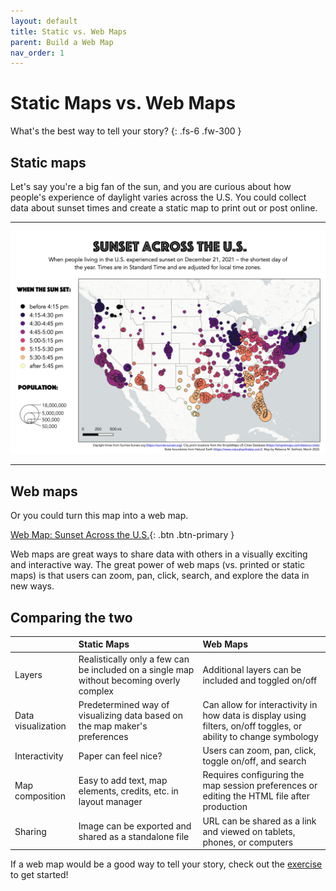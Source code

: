 ```yaml
---
layout: default
title: Static vs. Web Maps
parent: Build a Web Map
nav_order: 1
---
```


# Static Maps vs. Web Maps

What's the best way to tell your story?
{: .fs-6 .fw-300 }

## Static maps

Let's say you're a big fan of the sun, and you are curious about how people's experience of daylight varies across the U.S. You could collect data about sunset times and create a static map to print out or post online.

---
![Map of sunset times in the U.S.](media/sunlight_map_update.jpg "Map of the 1,000 largest cities in the contiguous 48 states in the U.S. showing sunset times adjusted for local time zones in colors from dark purple - before 4:15pm to yellow - after 5:45pm - and city size based on population.")

---
## Web maps

Or you could turn this map into a web map.

[Web Map: Sunset Across the U.S.](https://rmseifried.github.io/sunlight-in-the-us/){: .btn .btn-primary }

Web maps are great ways to share data with others in a visually exciting and interactive way. The great power of web maps (vs. printed or static maps) is that users can zoom, pan, click, search, and explore the data in new ways.

## Comparing the two

|           | Static Maps | Web Maps |
|:----------|:------------|:---------|
| Layers | Realistically only a few can be included on a single map without becoming overly complex | Additional layers can be included and toggled on/off |
| Data visualization | Predetermined way of visualizing data based on the map maker's preferences | Can allow for interactivity in how data is display using filters, on/off toggles, or ability to change symbology |
| Interactivity | Paper can feel nice? | Users can zoom, pan, click, toggle on/off, and search |
| Map composition | Easy to add text, map elements, credits, etc. in layout manager | Requires configuring the map session preferences or editing the HTML file after production |
| Sharing | Image can be exported and shared as a standalone file | URL can be shared as a link and viewed on tablets, phones, or computers |

If a web map would be a good way to tell your story, check out the [exercise](exercise) to get started!
